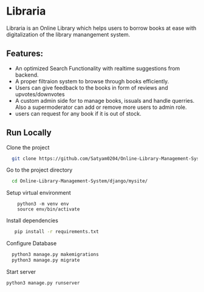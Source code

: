 
# Libraria

Libraria is an Online Library which helps users to borrow books at ease with digitalization of the library manangement system. 


## Features:
- An optimized Search Functionality with realtime suggestions from backend.
- A  proper filtraion system to browse through books efficiently.
- Users can give feedback to the books in form of reviews and upvotes/downvotes
- A custom admin side for to manage books, issuals and handle querries. Also a supermoderator can add or remove more users to admin role.
- users can request for any book if it is out of stock.


## Run Locally

Clone the project

```bash
  git clone https://github.com/Satyam0204/Online-Library-Management-System.git
```

Go to the project directory

```bash
  cd Online-Library-Management-System/django/mysite/
```
Setup virtual environment
 
```
    python3 -m venv env
    source env/bin/activate
```

Install dependencies

```bash
   pip install -r requirements.txt
```

Configure Database 

```bash
  python3 manage.py makemigrations
  python3 manage.py migrate
```

Start server
```
python3 manage.py runserver 
```
